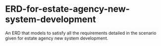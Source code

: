 # ERD-for-estate-agency-new-system-development
An ERD that models to satisfy all the requirements detailed in the scenario given for estate agency new system development.
